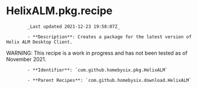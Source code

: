 # HelixALM.pkg.recipe

            _Last updated 2021-12-23 19:58:07Z_

            - **Description**: Creates a package for the latest version of Helix ALM Desktop Client.

WARNING: This recipe is a work in progress and has not been tested as of November 2021.

            - **Identifier**: `com.github.homebysix.pkg.HelixALM`

            - **Parent Recipes**: `com.github.homebysix.download.HelixALM`